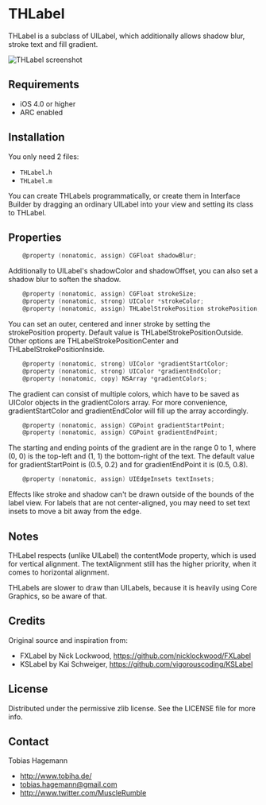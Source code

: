 # THLabel

THLabel is a subclass of UILabel, which additionally allows shadow blur, stroke text and fill gradient.

![THLabel screenshot](https://raw.github.com/MuscleRumble/THLabel/master/screenshot.png "THLabel screenshot")

## Requirements

* iOS 4.0 or higher
* ARC enabled

## Installation

You only need 2 files:

- `THLabel.h`
- `THLabel.m`

You can create THLabels programmatically, or create them in Interface Builder by dragging an ordinary UILabel into your view and setting its class to THLabel.

## Properties

``` objective-c
	@property (nonatomic, assign) CGFloat shadowBlur;
```

Additionally to UILabel's shadowColor and shadowOffset, you can also set a shadow blur to soften the shadow.

``` objective-c
	@property (nonatomic, assign) CGFloat strokeSize;
	@property (nonatomic, strong) UIColor *strokeColor;
	@property (nonatomic, assign) THLabelStrokePosition strokePosition;
```

You can set an outer, centered and inner stroke by setting the strokePosition property. Default value is THLabelStrokePositionOutside. Other options are THLabelStrokePositionCenter and THLabelStrokePositionInside.

``` objective-c
	@property (nonatomic, strong) UIColor *gradientStartColor;
	@property (nonatomic, strong) UIColor *gradientEndColor;
	@property (nonatomic, copy) NSArray *gradientColors;
```

The gradient can consist of multiple colors, which have to be saved as UIColor objects in the gradientColors array. For more convenience, gradientStartColor and gradientEndColor will fill up the array accordingly.

``` objective-c
	@property (nonatomic, assign) CGPoint gradientStartPoint;
	@property (nonatomic, assign) CGPoint gradientEndPoint;
```

The starting and ending points of the gradient are in the range 0 to 1, where (0, 0) is the top-left and (1, 1) the bottom-right of the text. The default value for gradientStartPoint is (0.5, 0.2) and for gradientEndPoint it is (0.5, 0.8).

``` objective-c
	@property (nonatomic, assign) UIEdgeInsets textInsets;
```

Effects like stroke and shadow can't be drawn outside of the bounds of the label view. For labels that are not center-aligned, you may need to set text insets to move a bit away from the edge.

## Notes

THLabel respects (unlike UILabel) the contentMode property, which is used for vertical alignment. The textAlignment still has the higher priority, when it comes to horizontal alignment.

THLabels are slower to draw than UILabels, because it is heavily using Core Graphics, so be aware of that.

## Credits

Original source and inspiration from:

- FXLabel by Nick Lockwood, https://github.com/nicklockwood/FXLabel
- KSLabel by Kai Schweiger, https://github.com/vigorouscoding/KSLabel

## License

Distributed under the permissive zlib license. See the LICENSE file for more info.

## Contact

Tobias Hagemann

- http://www.tobiha.de/
- tobias.hagemann@gmail.com
- http://www.twitter.com/MuscleRumble